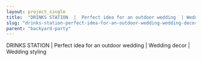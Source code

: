 ```yaml
---
layout: project_single
title:  "DRINKS STATION  |  Perfect idea for an outdoor wedding  | Wedding decor  |  Wedding styling"
slug: "drinks-station-perfect-idea-for-an-outdoor-wedding-wedding-decor-wedding-styling"
parent: "backyard-party"
---
```

DRINKS STATION  |  Perfect idea for an outdoor wedding  | Wedding decor  |  Wedding styling